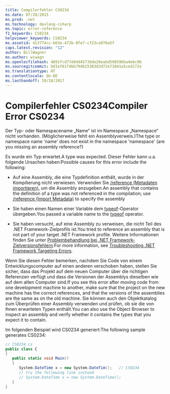 ```yaml
---
title: Compilerfehler CS0234
ms.date: 07/20/2015
ms.prod: .net
ms.technology: devlang-csharp
ms.topic: error-reference
f1_keywords: CS0234
helpviewer_keywords: CS0234
ms.assetid: 413774cc-b63e-472b-8fe7-cf23ca970a5f
caps.latest.revision: "12"
author: BillWagner
ms.author: wiwagn
ms.openlocfilehash: 4891fcd77d84d4573bde20eabd590596ba4ebc96
ms.sourcegitcommit: bd1ef61f4bb794b25383d3d72e71041a5ced172e
ms.translationtype: HT
ms.contentlocale: de-DE
ms.lasthandoff: 10/18/2017
---
```

# <a name="compiler-error-cs0234"></a><span data-ttu-id="327af-102">Compilerfehler CS0234</span><span class="sxs-lookup"><span data-stu-id="327af-102">Compiler Error CS0234</span></span>
<span data-ttu-id="327af-103">Der Typ- oder Namespacename „Name“ ist im Namespace „Namespace“ nicht vorhanden. (Möglicherweise fehlt ein Assemblyverweis.)</span><span class="sxs-lookup"><span data-stu-id="327af-103">The type or namespace name 'name' does not exist in the namespace 'namespace' (are you missing an assembly reference?)</span></span>  
  
 <span data-ttu-id="327af-104">Es wurde ein Typ erwartet.</span><span class="sxs-lookup"><span data-stu-id="327af-104">A type was expected.</span></span> <span data-ttu-id="327af-105">Dieser Fehler kann u.a. folgende Ursachen haben:</span><span class="sxs-lookup"><span data-stu-id="327af-105">Possible causes for this error include the following:</span></span>  
  
-   <span data-ttu-id="327af-106">Auf eine Assembly, die eine Typdefinition enthält, wurde in der Kompilierung nicht verwiesen. Verwenden Sie [/reference (Metadaten importieren)](../../../csharp/language-reference/compiler-options/reference-compiler-option.md), um die Assembly anzugeben.</span><span class="sxs-lookup"><span data-stu-id="327af-106">An assembly that contains the definition of a type was not referenced in the compilation; use [/reference (Import Metadata)](../../../csharp/language-reference/compiler-options/reference-compiler-option.md) to specify the assembly</span></span>  
  
-   <span data-ttu-id="327af-107">Sie haben einen Namen einer Variable dem [typeof](../../../csharp/language-reference/keywords/typeof.md)-Operator übergeben.</span><span class="sxs-lookup"><span data-stu-id="327af-107">You passed a variable name to the [typeof](../../../csharp/language-reference/keywords/typeof.md) operator.</span></span>  
  
-   <span data-ttu-id="327af-108">Sie haben versucht, auf eine Assembly zu verweisen, die nicht Teil des .NET Framework-Zielprofils ist.</span><span class="sxs-lookup"><span data-stu-id="327af-108">You tried to reference an assembly that is not part of your target .NET Framework profile.</span></span> <span data-ttu-id="327af-109">Weitere Informationen finden Sie unter [Problembehandlung bei .NET Framework-Zielversionsfehlern](/visualstudio/msbuild/troubleshooting-dotnet-framework-targeting-errors).</span><span class="sxs-lookup"><span data-stu-id="327af-109">For more information, see [Troubleshooting .NET Framework Targeting Errors](/visualstudio/msbuild/troubleshooting-dotnet-framework-targeting-errors).</span></span>  
  
 <span data-ttu-id="327af-110">Wenn Sie diesen Fehler bemerken, nachdem Sie Code von einem Entwicklungscomputer auf einen anderen verschoben haben, stellen Sie sicher, dass das Projekt auf dem neuen Computer über die richtigen Referenzen verfügt und dass die Versionen der Assemblys dieselben wie auf dem alten Computer sind.</span><span class="sxs-lookup"><span data-stu-id="327af-110">If you see this error after moving code from one development machine to another, make sure that the project on the new machine has the correct references, and that the versions of the assemblies are the same as on the old machine.</span></span> <span data-ttu-id="327af-111">Sie können auch den Objektkatalog zum Überprüfen einer Assembly verwenden und prüfen, ob sie die von Ihnen erwarteten Typen enthält.</span><span class="sxs-lookup"><span data-stu-id="327af-111">You can also use the Object Browser to inspect an assembly and verify whether it contains the types that you expect it to contain.</span></span>  
  
 <span data-ttu-id="327af-112">Im folgenden Beispiel wird CS0234 generiert:</span><span class="sxs-lookup"><span data-stu-id="327af-112">The following sample generates CS0234:</span></span>  
  
```csharp  
// CS0234.cs  
public class C  
{  
   public static void Main()  
   {  
      System.DateTime x = new System.DateTim();   // CS0234  
      // try the following line instead  
      // System.DateTime x = new System.DateTime();  
   }  
}  
```
